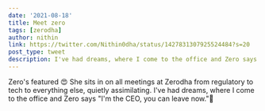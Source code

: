 ```yaml
---
date: '2021-08-18'
title: Meet zero
tags: [zerodha]
author: nithin
link: https://twitter.com/Nithin0dha/status/1427831307925524484?s=20
post_type: tweet
description: I've had dreams, where I come to the office and Zero says "I'm the CEO, you can leave now"... 
---
```


Zero's featured 😍 She sits in on all meetings at Zerodha from regulatory to tech to everything else, quietly assimilating. I've had dreams, where I come to the office and Zero says "I'm the CEO, you can leave now."😬
